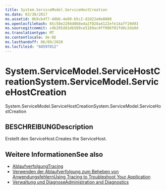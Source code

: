 ```yaml
---
title: System.ServiceModel.ServiceHostCreation
ms.date: 03/30/2017
ms.assetid: 0b9cb4f7-48bb-4e89-b5c2-d2d22e0e8088
ms.openlocfilehash: 65c58e2204d868eda2f028a4122efe14aff19d93
ms.sourcegitcommit: cdb295dd1db589ce5169ac9ff096f01fd0c2da9d
ms.translationtype: MT
ms.contentlocale: de-DE
ms.lasthandoff: 06/09/2020
ms.locfileid: "84597812"
---
```

# <a name="systemservicemodelservicehostcreation"></a><span data-ttu-id="1e985-102">System.ServiceModel.ServiceHostCreation</span><span class="sxs-lookup"><span data-stu-id="1e985-102">System.ServiceModel.ServiceHostCreation</span></span>
<span data-ttu-id="1e985-103">System.ServiceModel.ServiceHostCreation</span><span class="sxs-lookup"><span data-stu-id="1e985-103">System.ServiceModel.ServiceHostCreation</span></span>  
  
## <a name="description"></a><span data-ttu-id="1e985-104">BESCHREIBUNG</span><span class="sxs-lookup"><span data-stu-id="1e985-104">Description</span></span>  
 <span data-ttu-id="1e985-105">Erstellt den ServiceHost.</span><span class="sxs-lookup"><span data-stu-id="1e985-105">Creates the ServiceHost.</span></span>  
  
## <a name="see-also"></a><span data-ttu-id="1e985-106">Weitere Informationen</span><span class="sxs-lookup"><span data-stu-id="1e985-106">See also</span></span>

- [<span data-ttu-id="1e985-107">Ablaufverfolgung</span><span class="sxs-lookup"><span data-stu-id="1e985-107">Tracing</span></span>](index.md)
- [<span data-ttu-id="1e985-108">Verwenden der Ablaufverfolgung zum Beheben von Anwendungsfehlern</span><span class="sxs-lookup"><span data-stu-id="1e985-108">Using Tracing to Troubleshoot Your Application</span></span>](using-tracing-to-troubleshoot-your-application.md)
- [<span data-ttu-id="1e985-109">Verwaltung und Diagnose</span><span class="sxs-lookup"><span data-stu-id="1e985-109">Administration and Diagnostics</span></span>](../index.md)
